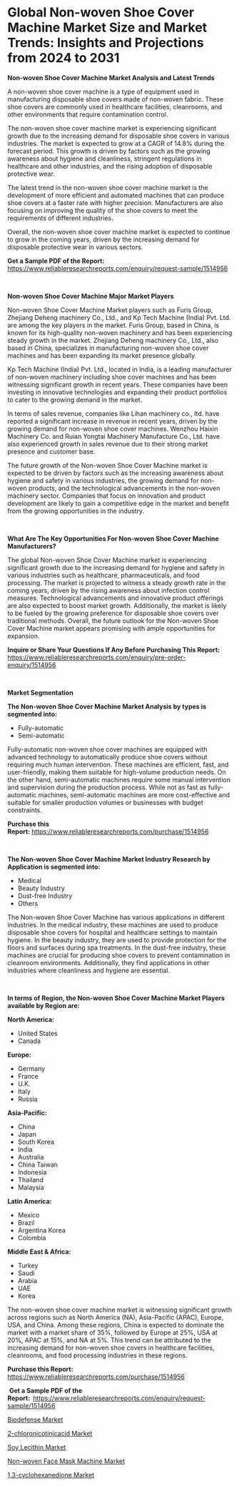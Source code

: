 <p><h1>Global Non-woven Shoe Cover Machine Market Size and Market Trends: Insights and Projections from 2024 to 2031</h1></p><p><strong>Non-woven Shoe Cover Machine Market Analysis and Latest Trends</strong></p>
<p><p>A non-woven shoe cover machine is a type of equipment used in manufacturing disposable shoe covers made of non-woven fabric. These shoe covers are commonly used in healthcare facilities, cleanrooms, and other environments that require contamination control.</p><p>The non-woven shoe cover machine market is experiencing significant growth due to the increasing demand for disposable shoe covers in various industries. The market is expected to grow at a CAGR of 14.8% during the forecast period. This growth is driven by factors such as the growing awareness about hygiene and cleanliness, stringent regulations in healthcare and other industries, and the rising adoption of disposable protective wear.</p><p>The latest trend in the non-woven shoe cover machine market is the development of more efficient and automated machines that can produce shoe covers at a faster rate with higher precision. Manufacturers are also focusing on improving the quality of the shoe covers to meet the requirements of different industries.</p><p>Overall, the non-woven shoe cover machine market is expected to continue to grow in the coming years, driven by the increasing demand for disposable protective wear in various sectors.</p></p>
<p><strong>Get a Sample PDF of the Report:&nbsp;</strong> <a href="https://www.reliableresearchreports.com/enquiry/request-sample/1514956">https://www.reliableresearchreports.com/enquiry/request-sample/1514956</a></p>
<p>&nbsp;</p>
<p><strong>Non-woven Shoe Cover Machine Major Market Players</strong></p>
<p><p>Non-woven Shoe Cover Machine Market players such as Furis Group, Zhejiang Deheng machinery Co., Ltd., and Kp Tech Machine (India) Pvt. Ltd. are among the key players in the market. Furis Group, based in China, is known for its high-quality non-woven machinery and has been experiencing steady growth in the market. Zhejiang Deheng machinery Co., Ltd., also based in China, specializes in manufacturing non-woven shoe cover machines and has been expanding its market presence globally.</p><p>Kp Tech Machine (India) Pvt. Ltd., located in India, is a leading manufacturer of non-woven machinery including shoe cover machines and has been witnessing significant growth in recent years. These companies have been investing in innovative technologies and expanding their product portfolios to cater to the growing demand in the market.</p><p>In terms of sales revenue, companies like Lihan machinery co., ltd. have reported a significant increase in revenue in recent years, driven by the growing demand for non-woven shoe cover machines. Wenzhou Haixin Machinery Co. and Ruian Yongtai Machinery Manufacture Co., Ltd. have also experienced growth in sales revenue due to their strong market presence and customer base.</p><p>The future growth of the Non-woven Shoe Cover Machine market is expected to be driven by factors such as the increasing awareness about hygiene and safety in various industries, the growing demand for non-woven products, and the technological advancements in the non-woven machinery sector. Companies that focus on innovation and product development are likely to gain a competitive edge in the market and benefit from the growing opportunities in the industry.</p></p>
<p>&nbsp;</p>
<p><strong>What Are The Key Opportunities For Non-woven Shoe Cover Machine Manufacturers?</strong></p>
<p><p>The global Non-woven Shoe Cover Machine market is experiencing significant growth due to the increasing demand for hygiene and safety in various industries such as healthcare, pharmaceuticals, and food processing. The market is projected to witness a steady growth rate in the coming years, driven by the rising awareness about infection control measures. Technological advancements and innovative product offerings are also expected to boost market growth. Additionally, the market is likely to be fueled by the growing preference for disposable shoe covers over traditional methods. Overall, the future outlook for the Non-woven Shoe Cover Machine market appears promising with ample opportunities for expansion.</p></p>
<p><strong>Inquire or Share Your Questions If Any Before Purchasing This Report:</strong> <a href="https://www.reliableresearchreports.com/enquiry/pre-order-enquiry/1514956">https://www.reliableresearchreports.com/enquiry/pre-order-enquiry/1514956</a></p>
<p>&nbsp;</p>
<p><strong>Market Segmentation</strong></p>
<p><strong>The Non-woven Shoe Cover Machine Market Analysis by types is segmented into:</strong></p>
<p><ul><li>Fully-automatic</li><li>Semi-automatic</li></ul></p>
<p><p>Fully-automatic non-woven shoe cover machines are equipped with advanced technology to automatically produce shoe covers without requiring much human intervention. These machines are efficient, fast, and user-friendly, making them suitable for high-volume production needs. On the other hand, semi-automatic machines require some manual intervention and supervision during the production process. While not as fast as fully-automatic machines, semi-automatic machines are more cost-effective and suitable for smaller production volumes or businesses with budget constraints.</p></p>
<p><strong>Purchase this Report:&nbsp;</strong><a href="https://www.reliableresearchreports.com/purchase/1514956">https://www.reliableresearchreports.com/purchase/1514956</a></p>
<p>&nbsp;</p>
<p><strong>The Non-woven Shoe Cover Machine Market Industry Research by Application is segmented into:</strong></p>
<p><ul><li>Medical</li><li>Beauty Industry</li><li>Dust-free Industry</li><li>Others</li></ul></p>
<p><p>The Non-woven Shoe Cover Machine has various applications in different industries. In the medical industry, these machines are used to produce disposable shoe covers for hospital and healthcare settings to maintain hygiene. In the beauty industry, they are used to provide protection for the floors and surfaces during spa treatments. In the dust-free industry, these machines are crucial for producing shoe covers to prevent contamination in cleanroom environments. Additionally, they find applications in other industries where cleanliness and hygiene are essential.</p></p>
<p>&nbsp;</p>
<p><strong>In terms of Region, the Non-woven Shoe Cover Machine Market Players available by Region are:</strong></p>
<p>
    <p> <strong> North America: </strong>
        <ul>
            <li>United States</li>
            <li>Canada</li>
        </ul>
        </p> 
    <p> <strong> Europe: </strong>
        <ul>
            <li>Germany</li>
            <li>France</li>
            <li>U.K.</li>
            <li>Italy</li>
            <li>Russia</li>
        </ul>
        </p> 
    <p> <strong> Asia-Pacific: </strong>
        <ul>
            <li>China</li>
            <li>Japan</li>
            <li>South Korea</li>
            <li>India</li>
            <li>Australia</li>
            <li>China Taiwan</li>
            <li>Indonesia</li>
            <li>Thailand</li>
            <li>Malaysia</li>
        </ul>
        </p> 
    <p> <strong> Latin America: </strong>
        <ul>
            <li>Mexico</li>
            <li>Brazil</li>
            <li>Argentina Korea</li>
            <li>Colombia</li>
        </ul>
        </p> 
    <p> <strong> Middle East & Africa: </strong>
        <ul>
            <li>Turkey</li>
            <li>Saudi</li>
            <li>Arabia</li>
            <li>UAE</li>
            <li>Korea</li>
        </ul>
    </p>
    </p>
<p><p>The non-woven shoe cover machine market is witnessing significant growth across regions such as North America (NA), Asia-Pacific (APAC), Europe, USA, and China. Among these regions, China is expected to dominate the market with a market share of 35%, followed by Europe at 25%, USA at 20%, APAC at 15%, and NA at 5%. This trend can be attributed to the increasing demand for non-woven shoe covers in healthcare facilities, cleanrooms, and food processing industries in these regions.</p></p>
<p><strong>Purchase this Report: </strong><a href="https://www.reliableresearchreports.com/purchase/1514956">https://www.reliableresearchreports.com/purchase/1514956</a></p>
<p>&nbsp;<strong>Get a Sample PDF of the Report:&nbsp;&nbsp;</strong><a href="https://www.reliableresearchreports.com/enquiry/request-sample/1514956">https://www.reliableresearchreports.com/enquiry/request-sample/1514956</a></p>
<p><strong></strong></p>
<p><p><a href="https://view.publitas.com/reportprime-1/biodefense-market-size-growing-and-forecasted-for-period-from-2024-2031-and-provides-complete-market-analysis-of-this-market/">Biodefense Market</a></p><p><a href="https://acidic-farm-354.notion.site/2-chloronicotinicacid-Market-Research-Report-Reveals-The-Latest-Trends-And-Opportunities-of-this-Mar-12c06023986048cb81ebdb51a936f15c">2-chloronicotinicacid Market</a></p><p><a href="https://view.publitas.com/reportprime-1/soy-lecithin-market-research-report-provides-thorough-industry-overview-which-offers-an-in-depth-analysis-of-product-trends-and-new-market-divisions/">Soy Lecithin Market</a></p><p><a href="https://github.com/zjyglelu/Market-Research-Report-List-1/blob/main/non-woven-face-mask-machine-market.md">Non-woven Face Mask Machine Market</a></p><p><a href="https://glittery-fuchsia-86a.notion.site/1-3-cyclohexanedione-Market-Size-Evaluating-its-Market-Trends-Growth-and-Projections-2024-2031-2fea3ebef43e47ccbd8e9badc454079d">1,3-cyclohexanedione Market</a></p></p>